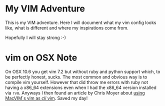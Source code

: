 My VIM Adventure
================

This is my VIM adventure. Here I will document what my vim config looks like,
what is different and where my inspirations come from.

Hopefully I will stay strong :-)

vim on OSX Note
===============

On OSX 10.6 you get vim 7.2 but without ruby and python support which, to be
perfectly honest, sucks. The most common and obvious way is to compile vim
yourself. However that did throw me errors with ruby not having a x86_64 
extensions even when I had the x86_64 version installed via `rvm`. Anyways
I then found an article by Chris Moyer about [using MacVIM´s vim 
as _cli_ vim](ihttp://blog.coredumped.org/2010/01/osx-vim-and-python.html).
Saved my day!
